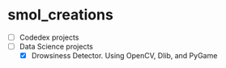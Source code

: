 # smol_creations
- [ ] Codedex projects
- [ ] Data Science projects
    - [x] Drowsiness Detector. Using OpenCV, Dlib, and PyGame
